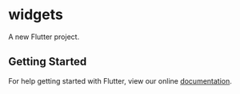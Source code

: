 # widgets

A new Flutter project.

## Getting Started

For help getting started with Flutter, view our online
[documentation](https://flutter.io/).
